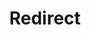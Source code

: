 ﻿---
layout: src/layouts/Redirect.astro
title: Redirect
redirect: https://octopus.com/docs/octopus-rest-api/octopus.migrator.exe-command-line/export
pubDate:  2023-01-01
navSearch: false
navSitemap: false
navMenu: false
---
